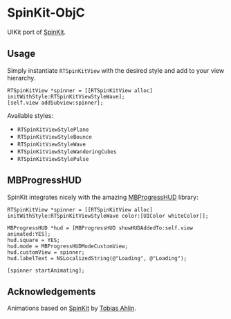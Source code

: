 SpinKit-ObjC
============

UIKit port of [SpinKit](https://github.com/tobiasahlin/SpinKit).

Usage
-----

Simply instantiate `RTSpinKitView` with the desired style and add to your view hierarchy.

    RTSpinKitView *spinner = [[RTSpinKitView alloc] initWithStyle:RTSpinKitViewStyleWave];
    [self.view addSubview:spinner];

Available styles:

* `RTSpinKitViewStylePlane`
* `RTSpinKitViewStyleBounce`
* `RTSpinKitViewStyleWave`
* `RTSpinKitViewStyleWanderingCubes`
* `RTSpinKitViewStylePulse`

MBProgressHUD
-------------

SpinKit integrates nicely with the amazing [MBProgressHUD](https://github.com/jdg/MBProgressHUD) library:

    RTSpinKitView *spinner = [[RTSpinKitView alloc] initWithStyle:RTSpinKitViewStyleWave color:[UIColor whiteColor]];

    MBProgressHUD *hud = [MBProgressHUD showHUDAddedTo:self.view animated:YES];
    hud.square = YES;
    hud.mode = MBProgressHUDModeCustomView;
    hud.customView = spinner;
    hud.labelText = NSLocalizedString(@"Loading", @"Loading");

    [spinner startAnimating];

Acknowledgements
----------------

Animations based on [SpinKit](https://github.com/tobiasahlin/SpinKit) by [Tobias Ahlin](https://github.com/tobiasahlin).
